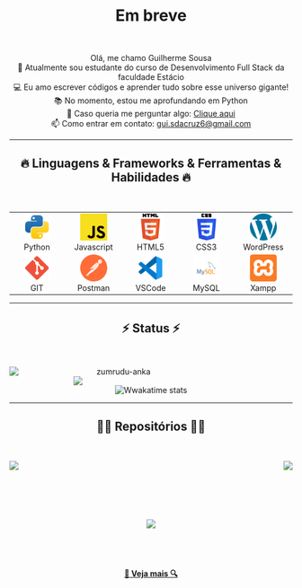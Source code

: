 <!--<img align="center" src="https://visitor-badge.laobi.icu/badge?page_id=zumrudu-anka.zumrudu-anka">-->

<h1 align="center">
Em breve
</h1>

<br>
<p align="center">
  Olá, me chamo Guilherme Sousa
  <br>
  🔬 Atualmente sou estudante do curso de Desenvolvimento Full Stack da faculdade Estácio
  <br>
  💻 Eu amo escrever códigos e aprender tudo sobre esse universo gigante!
  <br>
  📚 No momento, estou me aprofundando em Python
  <br>
  💬 Caso queria me perguntar algo: <a href="https://github.com/Gui-Sousa-D-Cruz/Portifolio/issues" title="Issues">Clique aqui</a>
  <br>
  📫 Como entrar em contato: <a href="mailto: gui.sdacruz6@gmail.com">gui.sdacruz6@gmail.com</a>
</p>

<hr>
<h2 align="center">🔥 Linguagens & Frameworks & Ferramentas & Habilidades 🔥</h2>
<br>
<p align="center">
  <table align="center">
  <tr>
    <td align="center" width="96">
      <a href="#">
        <img src=".\img\python.svg" width="48" height="48" alt="Python" />
      </a>
      <br>Python
    </td>
    <td align="center" width="96">
      <a href="#">
        <img src=".\img\javascript.svg" width="48" height="48" alt="JS" />
      </a>
      <br>Javascript
    </td>
    <td align="center" width="96">
      <a href="#">
        <img src=".\img\html-5.svg" width="48" height="48" alt="HTML5" />
      </a>
      <br>HTML5
    </td>
    <td align="center" width="96">
      <a href="#">
        <img src=".\img\css-3.svg" width="48" height="48" alt="CSS3" />
      </a>
      <br>CSS3
    </td>
    <td align="center" width="96">
      <a href="#">
        <img src=".\img\wordpress.svg" width="48" height="48" alt="WP" />
      </a>
      <br>WordPress
    </td>
  </tr>
  <tr>
  <td align="center" width="96">
      <a href="#">
        <img src=".\img\git.svg" width="48" height="48" alt="GIT" />
      </a>
      <br>GIT
    </td>
  <td align="center" width="96">
      <a href="#">
        <img src=".\img\postman.svg" width="48" height="48" alt="Postman" />
      </a>
      <br>Postman
    </td>
    <td align="center" width="96">
      <a href="#">
        <img src=".\img\vscode.svg" width="48" height="48" alt="VSCode" />
      </a>
      <br>VSCode
    </td>
    <td align="center" width="96">
      <a href="#">
        <img src=".\img\mysql.svg" width="48" height="48" alt="MySQL" />
      </a>
      <br>MySQL
    </td>
    <td align="center" width="96">
      <a href="#">
        <img src=".\img\xampp.svg" width="48" height="48" alt="Xampp" />
      </a>
      <br>Xampp
    </td>
    
  </tr>

</table>
  
</p>
<hr>

<h2 align="center">⚡ Status ⚡</h2>
<br>
<p align=center>
  <div align=center>
    <a href="https://github.com/denvercoder1/github-readme-streak-stats" title="Go to Source">
      <img align="left" width=390 src="https://github-readme-streak-stats.herokuapp.com/?user=Gui-Sousa-D-Cruz&theme=react&border=61dafb&hide_border=true" alt="zumrudu-anka" />
    </a>
    <a href="https://github.com/anuraghazra/github-readme-stats" title="Go to Source">
      <img align="right" width=390 src="https://github-readme-stats.vercel.app/api?username=Gui-Sousa-D-Cruz&show_icons=true&theme=react&border_color=61dafb&hide_border=true" />
    </a>

  ![Wwakatime stats](https://github-readme-stats-taupe-two.vercel.app/api/wakatime?username=Gui_Sousa_D_Cruz&hide_title=true&hide_border=true&langs_count=5&bg_color=00000000&text_color=777)
  </div>
</p>

<hr>

<h2 align="center">👨‍💻 Repositórios 👨‍💻</h2>
<br>
<div width="100%" align="center">
  <a align="left" href="https://github.com/Gui-Sousa-D-Cruz/python" title="Python"><img align="left" height="115" src="https://github-readme-stats.vercel.app/api/pin/?username=Gui-Sousa-D-Cruz&repo=python&theme=react&border_color=61dafb&border_radius=10"></a>

  <a align="right" href="https://github.com/Gui-Sousa-D-Cruz/projeto-RPG" title="Projeto RPG"><img align="right" height="115" src="https://github-readme-stats.vercel.app/api/pin/?username=Gui-Sousa-D-Cruz&repo=projeto-RPG&theme=react&border_color=61dafb&border_radius=10"></a>
</div>
<br/><br/><br/><br/><br/><br/>
<div width="100%" align="center">
  <a align="center" href="https://github.com/Gui-Sousa-D-Cruz/html-css" title="Turkce-Heceleme-CPP"><img align="center" height="115" src="https://github-readme-stats.vercel.app/api/pin/?username=Gui-Sousa-D-Cruz&repo=html-css&theme=react&border_color=61dafb&border_radius=10"></a>

</div>
<br/><br/><br/>

<h4 align="center">
  <a href="https://github.com/Gui-Sousa-D-Cruz?tab=repositories" title="Show Repositories">🔎 Veja mais 🔍</a>
</h4>


